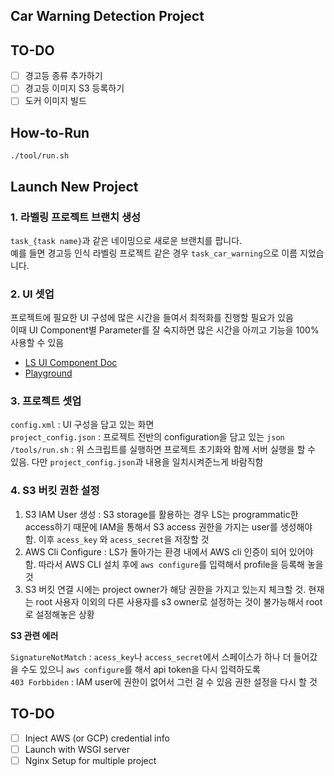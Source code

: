 ## Car Warning Detection Project  

## TO-DO  

- [ ] 경고등 종류 추가하기
- [ ] 경고등 이미지 S3 등록하기  
- [ ] 도커 이미지 빌드

## How-to-Run  

```
./tool/run.sh
```  

## Launch New Project  

### 1. 라벨링 프로젝트 브랜치 생성  
`task_{task name}`과 같은 네이밍으로 새로운 브랜치를 팝니다.  
예를 들면 경고등 인식 라벨링 프로젝트 같은 경우 `task_car_warning`으로 이름 지었습니다.  

### 2. UI 셋업  

프로젝트에 필요한 UI 구성에 많은 시간을 들여서 최적화를 진행할 필요가 있음  
이때 UI Component별 Parameter를 잘 숙지하면 많은 시간을 아끼고 기능을 100% 사용할 수 있음  

- [LS UI Component Doc](https://labelstud.io/tags/image.html)  
- [Playground](https://labelstud.io/playground/)   


### 3. 프로젝트 셋업  

`config.xml` : UI 구성을 담고 있는 화면  
`project_config.json` : 프로젝트 전반의 configuration을 담고 있는 `json`  
`/tools/run.sh` : 위 스크립트를 실행하면 프로젝트 초기화와 함께 서버 실행을 할 수 있음. 다만 `project_config.json`과 내용을 일치시켜준느게 바람직함  

### 4. S3 버킷 권한 설정  

1. S3 IAM User 생성 : S3 storage를 활용하는 경우 LS는 programmatic한 access하기 때문에 IAM을 통해서 S3 access 권한을 가지는 user를 생성해야 함. 이후 `acess_key` 와 `acess_secret`을 저장할 것
2. AWS Cli Configure : LS가 돌아가는 환경 내에서 AWS cli 인증이 되어 있어야 함. 따라서 AWS CLI 설치 후에 `aws configure`를 입력해서 profile을 등록해 놓을 것  
3. S3 버킷 연결 시에는 project owner가 해당 권한을 가지고 있는지 체크할 것. 현재는 root 사용자 이외의 다른 사용자를 s3 owner로 설정하는 것이 불가능해서 root로 설정해놓은 상황  

**S3 관련 에러**  

`SignatureNotMatch` : `acess_key`나 `access_secret`에서 스페이스가 하나 더 들어갔을 수도 있으니 `aws configure`를 해서 api token을 다시 입력하도록  
`403 Forbbiden` : IAM user에 권한이 없어서 그런 걸 수 있음 권한 설정을 다시 할 것  


## TO-DO  

- [ ] Inject AWS (or GCP) credential info  
- [ ] Launch with WSGI server 
- [ ] Nginx Setup for multiple project
